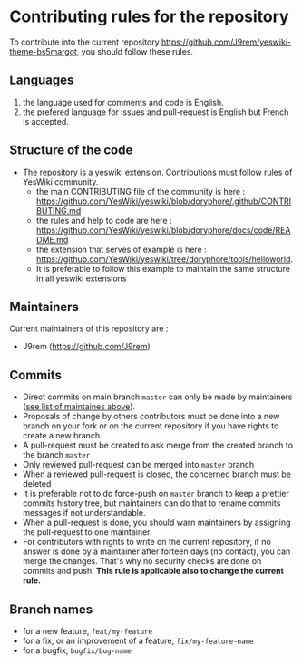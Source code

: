 # Contributing rules for the repository

To contribute into the current repository https://github.com/J9rem/yeswiki-theme-bs5margot, you should follow these rules.

## Languages

 1. the language used for comments and code is English.
 2. the prefered language for issues and pull-request is English but French is accepted.

## Structure of the code

 - The repository is a yeswiki extension. Contributions must follow rules of YesWiki community.
   - the main CONTRIBUTING file of the community is here : https://github.com/YesWiki/yeswiki/blob/doryphore/.github/CONTRIBUTING.md
   - the rules and help to code are here : https://github.com/YesWiki/yeswiki/blob/doryphore/docs/code/README.md
   - the extension that serves of example is here : https://github.com/YesWiki/yeswiki/tree/doryphore/tools/helloworld.
   - It is preferable to follow this example to maintain the same structure in all yeswiki extensions

## Maintainers

Current maintainers of this repository are :
 - J9rem (https://github.com/J9rem)

## Commits

 - Direct commits on main branch `master` can only be made by maintainers ([see list of maintaines above](#Maintainers)).
 - Proposals of change by others contributors must be done into a new branch on your fork or on the current repository if you have rights to create a new branch.
 - A pull-request must be created to ask merge from the created branch to the branch `master`
 - Only reviewed pull-request can be merged into `master` branch
 - When a reviewed pull-request is closed, the concerned branch must be deleted
 - It is preferable not to do force-push on `master` branch to keep a prettier commits history tree, but maintainers can do that to rename commits messages if not understandable.
 - When a pull-request is done, you should warn maintainers by assigning the pull-request to one maintainer.
 - For contributors with rights to write on the current repository, if no answer is done by a maintainer after forteen days (no contact), you can merge the changes. That's why no security checks are done on commits and push. **This rule is applicable also to change the current rule.**

## Branch names

 - for a new feature, `feat/my-feature`
 - for a fix, or an improvement of a feature, `fix/my-feature-name`
 - for a bugfix, `bugfix/bug-name`
